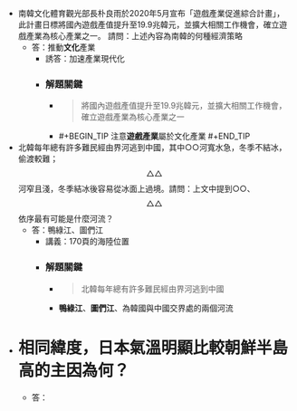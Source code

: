 - 南韓文化體育觀光部長朴良雨於2020年5月宣布「遊戲產業促進綜合計畫」，此計畫日標將國內遊戲產值提升至19.9兆韓元，並擴大相關工作機會，確立遊戲產業為核心產業之一。 請問：上述內容為南韓的何種經濟策略
	- 答：推動**文化**產業
		- 誘答：加速產業現代化
		- ### 解題關鍵
			- > 將國內遊戲產值提升至19.9兆韓元，並擴大相關工作機會，確立遊戲產業為核心產業之一
			- #+BEGIN_TIP
			  注意**遊戲產業**屬於文化產業
			  #+END_TIP
- 北韓每年總有許多難民經由界河逃到中國，其中○○河寬水急，冬季不結冰，偷渡較難；$$\triangle\triangle$$河窄且淺，冬季結冰後容易從冰面上過境。請問：上文中提到○○、$$\triangle\triangle$$依序最有可能是什麼河流？
	- 答：鴨綠江、圖們江
		- 講義：170頁的海陸位置
		- ### 解題關鍵
			- > 北韓每年總有許多難民經由界河逃到中國
			- **鴨綠江**、**圖們江**、為韓國與中國交界處的兩個河流
- # 相同緯度，日本氣溫明顯比較朝鮮半島高的主因為何？
	- 答：